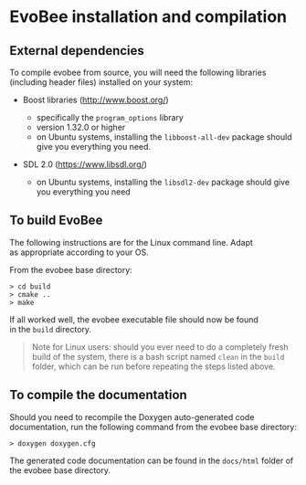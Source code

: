 # EvoBee installation and compilation

## External dependencies  
 
To compile evobee from source, you will need the following libraries  (including header files) installed on your system:  
  
- Boost libraries (http://www.boost.org/)  
	* specifically the `program_options` library  
	* version 1.32.0 or higher  
	* on Ubuntu systems, installing the `libboost-all-dev` package should give you everything you need. 
  
- SDL 2.0 (https://www.libsdl.org/)  
	* on Ubuntu systems, installing the `libsdl2-dev` package should give you everything you need
  
  
## To build EvoBee  
  
The following instructions are for the Linux command line. Adapt  
as appropriate according to your OS.  
  
From the evobee base directory:  
  

    > cd build  
    > cmake ..
    > make

  
If all worked well, the evobee executable file should now be found  
in the `build` directory.

> Note for Linux users: should you ever need to do a completely fresh build of the system, there is a bash script named `clean` in the `build` folder, which can be run before repeating the steps listed above.


## To compile the documentation

Should you need to recompile the Doxygen auto-generated code documentation, run the following command from the evobee base directory:

    > doxygen doxygen.cfg

The generated code documentation can be found in the `docs/html` folder of the evobee base directory.
<!--stackedit_data:
eyJoaXN0b3J5IjpbLTE1NTQ0MzQ3NTcsNjIyMDU4ODEwLDM0Mz
IzMDQ0NiwzNTI5MTkyNjgsLTg2NjY0MTY5MywtMTYzMjQ3NjMx
NiwtMTI5MzUzNTQsLTYxNzUwMzcxNl19
-->